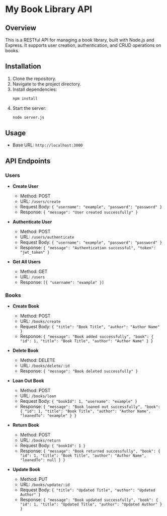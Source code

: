 # My Book Library API

## Overview
This is a RESTful API for managing a book library, built with Node.js and Express. It supports user creation, authentication, and CRUD operations on books.

## Installation
1. Clone the repository.
2. Navigate to the project directory.
3. Install dependencies:
    ```bash
    npm install
    ```
4. Start the server:
    ```bash
    node server.js
    ```

## Usage
- Base URL: `http://localhost:3000`

## API Endpoints

### Users
- **Create User**
    - Method: POST
    - URL: `/users/create`
    - Request Body: `{ "username": "example", "password": "password" }`
    - Response: `{ "message": "User created successfully" }`

- **Authenticate User**
    - Method: POST
    - URL: `/users/authenticate`
    - Request Body: `{ "username": "example", "password": "password" }`
    - Response: `{ "message": "Authentication successful", "token": "jwt_token" }`

- **Get All Users**
    - Method: GET
    - URL: `/users`
    - Response: `[{ "username": "example" }]`

### Books
- **Create Book**
    - Method: POST
    - URL: `/books/create`
    - Request Body: `{ "title": "Book Title", "author": "Author Name" }`
    - Response: `{ "message": "Book added successfully", "book": { "id": 1, "title": "Book Title", "author": "Author Name" } }`

- **Delete Book**
    - Method: DELETE
    - URL: `/books/delete/:id`
    - Response: `{ "message": "Book deleted successfully" }`

- **Loan Out Book**
    - Method: POST
    - URL: `/books/loan`
    - Request Body: `{ "bookId": 1, "username": "example" }`
    - Response: `{ "message": "Book loaned out successfully", "book": { "id": 1, "title": "Book Title", "author": "Author Name", "loanedTo": "example" } }`

- **Return Book**
    - Method: POST
    - URL: `/books/return`
    - Request Body: `{ "bookId": 1 }`
    - Response: `{ "message": "Book returned successfully", "book": { "id": 1, "title": "Book Title", "author": "Author Name", "loanedTo": null } }`

- **Update Book**
    - Method: PUT
    - URL: `/books/update/:id`
    - Request Body: `{ "title": "Updated Title", "author": "Updated Author" }`
    - Response: `{ "message": "Book updated successfully", "book": { "id": 1, "title": "Updated Title", "author": "Updated Author" } }`
